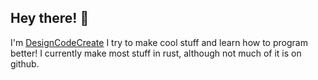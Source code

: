 ## Hey there! 👋

I'm [DesignCodeCreate](https://owensprojects.com)
I try to make cool stuff and learn how to program better!
I currently make most stuff in rust, although not much of it is on github.
